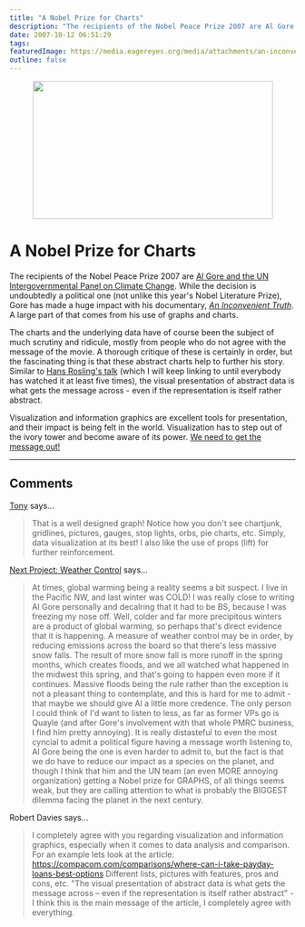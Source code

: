 ```yaml
---
title: "A Nobel Prize for Charts"
description: "The recipients of the Nobel Peace Prize 2007 are Al Gore and the UN Intergovernmental Panel on Climate Change. While the decision is undoubtedly a political one (not unlike this year's Nobel Literature Prize), Gore has made a huge impact with his documentary, An Inconvenient Truth. A large part of that comes from his use of graphs and charts."
date: 2007-10-12 06:51:29
tags: 
featuredImage: https://media.eagereyes.org/media/attachments/an-inconvenient-truth.jpg
outline: false
---
```


<p align="center"><img src="https://media.eagereyes.org/media/attachments/an-inconvenient-truth.jpg" border="0" width="423" height="243" /></p>

# A Nobel Prize for Charts

The recipients of the Nobel Peace Prize 2007 are <a href="http://www.nytimes.com/2007/10/13/world/13nobel.html">Al Gore and the UN Intergovernmental Panel on Climate Change</a>. While the decision is undoubtedly a political one (not unlike this year's Nobel Literature Prize), Gore has made a huge impact with his documentary, <em><a href="http://www.climatecrisis.net/">An Inconvenient Truth</a></em>. A large part of that comes from his use of graphs and charts.

The charts and the underlying data have of course been the subject of much scrutiny and ridicule, mostly from people who do not agree with the message of the movie. A thorough critique of these is certainly in order, but the fascinating thing is that these abstract charts help to further his story. Similar to <a href="http://video.google.com/videoplay?docid=2670820702819322251">Hans Rosling's talk</a> (which I will keep linking to until everybody has watched it at least five times), the visual presentation of abstract data is what gets the message across - even if the representation is itself rather abstract.

Visualization and information graphics are excellent tools for presentation, and their impact is being felt in the world. Visualization has to step out of the ivory tower and become aware of its power. <a href="/blog/2007/we-need-a-world-visualization-day">We need to get the message out!</a>


<PostedBy />


<aside class="comments">

---
## Comments

<a href="http://supportanalytics.com/blog" rel="nofollow noopener" target="_blank">Tony</a> says…
>	That is a well designed graph!  Notice how you don't see chartjunk, gridlines, pictures, gauges, stop lights, orbs, pie charts, etc.  Simply, data visualization at its best!  I also like the use of props (lift) for further reinforcement. 

<a href="http://personalmoneystore.com/moneyblog/2009/05/09/project-weather-control/" rel="nofollow noopener" target="_blank">Next Project: Weather Control</a> says…
>	<p>At times, global warming being a reality seems a bit suspect.  I live in the Pacific NW, and last winter was COLD!  I was really close to writing Al Gore personally and decalring that it had to be BS, because I was freezing my nose off.  Well, colder and far more precipitous winters are a product of global warming, so perhaps that's direct evidence that it is happening.  A measure of weather control may be in order, by reducing emissions across the board so that there's less massive snow falls.  The result of more snow fall is more runoff in the spring months, which creates floods, and we all watched what happened in the midwest this spring, and that's going to happen even more if it continues.  Massive floods being the rule rather than the exception is not a pleasant thing to contemplate, and this is hard for me to admit - that maybe we should give Al a little more credence.  The only person I could think of I'd want to listen to less, as far as former VPs go is Quayle (and after Gore's involvement with that whole PMRC business, I find him pretty annoying).  It is really distasteful to even the most cyncial to admit a political figure having a message worth listening to, Al Gore being the one is even harder to admit to, but the fact is that we do have to reduce our impact as a species on the planet, and though I think that him and the UN team (an even MORE annoying organization) getting a Nobel prize for GRAPHS, of all things seems weak, but they are calling attention to what is probably the BIGGEST dilemma facing the planet in the next century.</p>
>	<p> </p>

Robert Davies says…
>	I completely agree with you regarding visualization and information graphics, especially when it comes to data analysis and comparison.
>	For an example lets look at the article:
>	https://compacom.com/comparisons/where-can-i-take-payday-loans-best-options
>	Different lists, pictures with features, pros and cons, etc. 
>	"The visual presentation of abstract data is what gets the message across – even if the representation is itself rather abstract" - I think this is the main message of the article, I completely agree with everything.

</aside>

